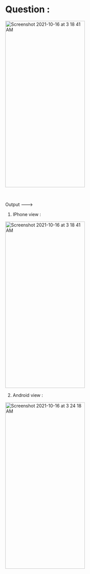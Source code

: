 # Question : 

<img width="250" height="520" alt="Screenshot 2021-10-16 at 3 18 41 AM" src="https://user-images.githubusercontent.com/62723964/137558347-52c601d1-1c98-4acd-a575-4627c4dd192b.jpg">

&nbsp;  

Output --->

1) IPhone view :

<img width="250" height="520" alt="Screenshot 2021-10-16 at 3 18 41 AM" src="https://user-images.githubusercontent.com/62723964/137558370-9c426b94-82da-495a-977d-f0894b55fac1.png">


2) Android view :
<img width="250" height="520" alt="Screenshot 2021-10-16 at 3 24 18 AM" src="https://user-images.githubusercontent.com/62723964/137558389-694dff1b-9dde-44f5-af18-72de50b64f80.png">

